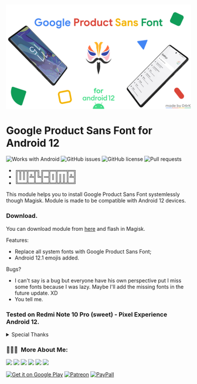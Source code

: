 <p align="center">
<img src="banner.png" width="800">
</p>

# Google Product Sans Font for Android 12

![Works with Android](https://img.shields.io/badge/Works%20with-Android-blue)
![GitHub issues](https://img.shields.io/github/issues/D4rK7355608/com.d4rk.cleaner)
![GitHub license](https://img.shields.io/github/license/D4rK7355608/com.d4rk.cleaner?label=License)
![Pull requests](https://img.shields.io/github/issues-pr/D4rK7355608/com.d4rk.cleaner?label=Pull%20requests)

- ╔╦╦╦═╦╗╔═╦═╦══╦═╗
- ║║║║╩╣╚╣═╣║║║║║╩╣
- ╚══╩═╩═╩═╩═╩╩╩╩═╝

This module helps you to install Google Product Sans Font systemlessly though Magisk. Module is made to be compatible with Android 12 devices.

### Download.
You can download module from [here](https://github.com/D4rK7355608/GoogleProductSansFont/releases) and flash in Magisk.

Features:
- Replace all system fonts with Google Product Sans Font;
- Android 12.1 emojis added.

Bugs?
- I can't say is a bug but everyone have his own perspective put I miss some fonts because I was lazy. Maybe I'll add the missing fonts in the future update. XD
- You tell me.

### Tested on Redmi Note 10 Pro (sweet) - Pixel Experience Android 12.

<details>
  <summary>Special Thanks</summary>

- Thanks [Looki75](https://github.com/Looki75) for [looki75productsansfont](https://github.com/Looki75/looki75productsansfont);

</details>

### 👨🏻‍💻 &nbsp;More About Me:

<a href="mailto:d4rk7355608@gmail.com"><img src="https://img.shields.io/badge/-d4rk7355608@gmail.com-D14836?style=flat&logo=Gmail&logoColor=white"/></a>
<a href="https://www.deviantart.com/d4rk7355608"><img src="https://img.shields.io/badge/-d4rk7355608-05CC46?style=flat&logo=Deviantart&logoColor=white"/></a>
<a href="https://gamejolt.com/@D4rK_S-A-D"><img src="https://img.shields.io/badge/-D4rK7355608-307f70?style=flat&logo=Gamejolt&logoColor=white"/></a>
<a href="https://www.youtube.com/channel/UCLDi-rmSRry0pNL-oVvGJAw"><img src="https://img.shields.io/badge/-D4rK-FF0000?style=flat&logo=Youtube&logoColor=white"/></a>
<a href="https://www.youtube.com/channel/UCee5YBhGHVCF4JnQzoLFzVA"><img src="https://img.shields.io/badge/-Michael Tutorials-FF0000?style=flat&logo=Youtube&logoColor=white"/></a>
<a href="https://www.youtube.com/channel/UCgtHCg34rrDvdkjjjPW2jhQ"><img src="https://img.shields.io/badge/-Desene Animate-FF0000?style=flat&logo=Youtube&logoColor=white"/></a>

[<img src="https://github.com/D4rK7355608/com.d4rk.cleaner/blob/master/img/badges/google_play_store.png"
alt="Get it on Google Play"
height="90">](https://play.google.com/store/apps/dev?id=5390214922640123642)
[<img src="https://github.com/D4rK7355608/com.d4rk.cleaner/blob/master/img/badges/patreon.png" 
alt="Patreon"
height="90">](https://www.patreon.com/d4rk7355608)
[<img src="https://github.com/D4rK7355608/com.d4rk.cleaner/blob/master/img/badges/paypal.png" 
alt="PayPall"
height="90">](https://www.paypal.me/d4rkmichaeltutorials)
